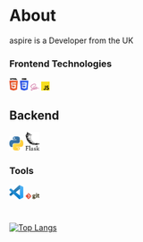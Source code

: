 # About
<!--- Emoji Sheet - https://www.webfx.com/tools/emoji-cheat-sheet/ --->
<p> aspire is a Developer from the UK </p>


### Frontend Technologies

<div>
  <img src ="./images/html-5.svg" alt="HTML5 logo" width="3%" title='HTML5'/>
  <img src ="./images/css-3.svg" alt="CSS3 logo" width="3%" title='CSS3'/>
  <img src ="./images/sass.svg" alt="SASS logo" width="3%" title='SASS'/>
  <img src ="./images/javascript.svg" alt="JAVASCRIPT logo" width="3%" title='JAVASCRIPT'/>
<div> 
  
## Backend
  
<div>
  <img src ="./images/python.svg" alt="Python logo" width="5%" title='Python'/>
  <img src ="./images/flask.svg" alt="Flask logo" width="5%" title='Flask'/>
</div>

### Tools

<div>
  <img src ="./images/visual-studio-code.svg" alt="VS Code logo" width="5%" title='Visual Studio Code'/>
  <img src ="./images/git.svg" alt="Git logo" width="5%" title='Git'/>
</div>
  
  
#
[![Top Langs](https://github-readme-stats.vercel.app/api/top-langs/?username=aspiredevelops&layout)](https://github.com/aspiredevelops/github-readme-stats)
